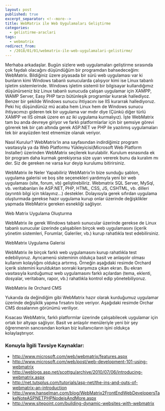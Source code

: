 ```yaml
---
layout: post
published: true
excerpt_separator: <!--more-->
title: WebMatrix ile Web Uygulamaları Geliştirme
categories:
  - gelistirme-araclari
tags:
  - webmatrix
redirect_from:
  - /2018/01/01/webmatrix-ile-web-uygulamalari-gelistirme/     
---
```

Merhaba arkadaşlar. Bugün sizlere web uygulamaları geliştirme sırasında çok faydalı olacağını düşündüğüm bir programdan bahsedeceğim: WebMatrix. Bildiğiniz üzere piyasada bir sürü web uygulaması var ki bunların kimi Windows tabanlı sunucularda çalışıyor kimi ise Linux tabanlı işletim sistemlerinde. Windows işletim sistemli bir bilgisayar kullandığımız düşünürseniz biz Linux tabanlı sunucuda çalışan uygulamar için XAMPP, WAMP Server, Easy PHP tarzı bütünleşik programlar kurarak hallediyoz. Benzer bir şekilde Windows sunucu ihtiyacını ise IIS kurarrak hallediyoruz. Peki hiç düşündünüz mü acaba hem Linux hem de Windows sunucu ihtiyacımızı gideren tek bir uygulama var mıdır diye (Çünkü diğer türlü XAMPP ve IIS olmak üzere en az iki uygulama kurmalıyız).  İşte WebMatrix tam bu anda devreye giriyor ve farklı platformlarlar için bir şemsiye görevi görerek tek bir çatı altında gerek ASP.NET ve  PHP ile yazılımış uygulamaları tek bir arayüzden test etmemize olanak veriyor.

<!--more-->

Nasıl Kurulur?
WebMatrix‘in ana sayfasından indirdiğimiz program vasıtasıyla ya da Web Platformu Yükleyicisi(Microsoft Web Platform Installer) üzerinden WebMatrix seçilerek kurulabilir. Kurulum esnasında ek bir program daha kurmak gerekiyorsa size uyarı vererek bunu da kuralım mı der. Siz de gereken ne varsa kur deyip kurulumu bitirirsiniz.

WebMatrix ile Neler Yapabiliriz
WebMatrix’in bize sunduğu şablon, uygulama galerisi ve boş site seçenekleri yardımıyla yeni bir web uygulaması (site, forum, vb) geliştirebiliriz. Webmatrix SQL Server, MySql, vb. veritabanları ile ASP.NET, PHP, HTML, CSS, JS, CSHTML, vb. dilleri (ayrıntılı bilgi için tıklayınız…) destekler. Dolayısıyla gerek sıfırdan uygulama oluşturmada gerekse hazır uygulama kurup onlar üzerinde değişklikler yapmada WebMatrix gereken esnekliği sağlıyor.

Web Matrix Uygulama Oluşturma

WebMatrix ile gerek Windows tabanlı sunucular üzerinde gerekse de Linux tabanlı sunucular üzerinde çalışabilen birçok web uygulamasını (içerik yönetim sistemleri, Forumlar, Galeriler, vb.) kurup rahatlıkla test edebilirsiniz.

WebMatrix Uygulama Galerisi

WebMatrix ile birçok farklı web uygulamasını kurup rahatlıkla test edebiliyoruz. Ayrıcamenü sisteminin oldukça basit ve anlaşolır olması kullanım kolaylığını oldukça artırmış. Örneğin aşağıdaki resimde Orchard içerik sistemini kurulduktan sonraki karşımıza çıkan ekran. Bu ekran vasıtasıyla kurduğumuz web uygulamasını farklı açılardan (tema, eklenti, dosyalar, veritabanı, rapor, vb.) rahatlıkla kontrol edip yönetebiliyoruz.

WebMatrix ile Orchard CMS

Yukarıda da değindiğim gibi WebMatrix hazır olarak kurduğumuz uygulamar üzerinde değişiklik yapma fırsatını bize veriyor. Aşağıdaki resimde Orchar CMS dosalarının görünümü veriliyor.

Kısacası WebMatrix, farklı platformlar üzerinde çalışabilecek uygulamar için ortak bir altyapı sağlıyor. Basit ve anlaşılır menüleriyle yeni bir şey öğrenmenin sancısından korkan biz kullanıcıların işini oldukça kolaylaştırıyor.

### Konuyla İlgili Tavsiye Kaynaklar:
- http://www.microsoft.com/web/webmatrix/features.aspx
- http://www.microsoft.com/web/post/web-development-101-using-webmatrix
- http://weblogs.asp.net/scottgu/archive/2010/07/06/introducing-webmatrix.aspx
- http://net.tutsplus.com/tutorials/asp-net/the-ins-and-outs-of-webmatrix-an-introduction
- http://www.hanselman.com/blog/WebMatrix2FrontEndWebDevelopersTakeNoteASPNETPHPNodejsAndMore.aspx
- http://www.sitepoint.com/building-dynamic-websites-with-webmatrix

